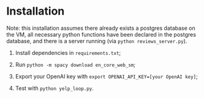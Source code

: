 # Installation

Note: this installation assumes there already exists a postgres database on the VM, all necessary python functions have been declared in the postgres database, and there is a server running (via `python reviews_server.py`).

1. Install dependencies in `requirements.txt`;

2. Run `python -m spacy download en_core_web_sm`;

3. Export your OpenAI key with `export OPENAI_API_KEY=[your OpenAI key]`;

4. Test with `python yelp_loop.py`.